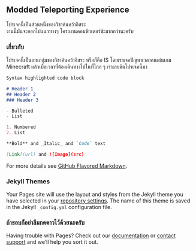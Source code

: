 ## Modded Teleporting Experience

โปรเจคนี้เป็นส่วนหนึ่งของวิชาค้นคว้าอิสระ
<br>งานนี้มันจะออกไปแนวทางๆ โครงงานคอมพิวเตอร์ซ้ะมากกว่านะครับ

### เกี่ยวกับ
โปรเจคนี้เป็นงานกลุ่มของวิชาค้นคว้าอิสระ หรือก็คือ IS โดยเราเจอปัญหาเวลาคนเล่นเกม Minecraft แล้วเบื่อเวลาที่ต้องเดินทางไปในที่ไกล ๆ เราเลยคิดโปรเจคนี้มา

```markdown
Syntax highlighted code block

# Header 1
## Header 2
### Header 3

- Bulleted
- List

1. Numbered
2. List

**Bold** and _Italic_ and `Code` text

[Link](url) and ![Image](src)
```

For more details see [GitHub Flavored Markdown](https://guides.github.com/features/mastering-markdown/).

### Jekyll Themes

Your Pages site will use the layout and styles from the Jekyll theme you have selected in your [repository settings](https://github.com/ssuniie/MTE/settings). The name of this theme is saved in the Jekyll `_config.yml` configuration file.

### ถ้าชอบก็อย่าลืมกดดาวไว้ด้วยนะครับ

Having trouble with Pages? Check out our [documentation](https://docs.github.com/categories/github-pages-basics/) or [contact support](https://support.github.com/contact) and we’ll help you sort it out.
